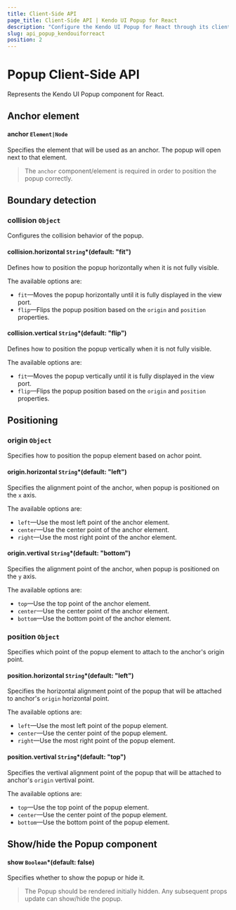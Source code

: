 ```yaml
---
title: Client-Side API
page_title: Client-Side API | Kendo UI Popup for React
description: "Configure the Kendo UI Popup for React through its client-side API reference."
slug: api_popup_kendouiforreact
position: 2
---
```


# Popup Client-Side API

Represents the Kendo UI Popup component for React.

## Anchor element

#### anchor `Element|Node`

Specifies the element that will be used as an anchor. The popup will open next to that element.

> The `anchor` component/element is required in order to position the popup correctly.

## Boundary detection

### collision `Object`

Configures the collision behavior of the popup.

#### collision.horizontal `String`*(default: "fit")

Defines how to position the popup horizontally when it is not fully visible.

The available options are:

* `fit`&mdash;Moves the popup horizontally until it is fully displayed in the view port.
* `flip`&mdash;Flips the popup position based on the `origin` and `position` properties.

#### collision.vertical `String`*(default: "flip")

Defines how to position the popup vertically when it is not fully visible.

The available options are:

* `fit`&mdash;Moves the popup vertically until it is fully displayed in the view port.
* `flip`&mdash;Flips the popup position based on the `origin` and `position` properties.

## Positioning

### origin `Object`

Specifies how to position the popup element based on achor point.

#### origin.horizontal `String`*(default: "left")

Specifies the alignment point of the anchor, when popup is positioned on the `x` axis.

The available options are:

* `left`&mdash;Use the most left point of the anchor element.
* `center`&mdash;Use the center point of the anchor element.
* `right`&mdash;Use the most right point of the anchor element.

#### origin.vertival `String`*(default: "bottom")

Specifies the alignment point of the anchor, when popup is positioned on the `y` axis.

The available options are:

* `top`&mdash;Use the top point of the anchor element.
* `center`&mdash;Use the center point of the anchor element.
* `bottom`&mdash;Use the bottom point of the anchor element.

### position `Object`

Specifies which point of the popup element to attach to the anchor's origin point.

#### position.horizontal `String`*(default: "left")

Specifies the horizontal alignment point of the popup that will be attached to anchor's `origin` horizontal point.

The available options are:

* `left`&mdash;Use the most left point of the popup element.
* `center`&mdash;Use the center point of the popup element.
* `right`&mdash;Use the most right point of the popup element.

#### position.vertival `String`*(default: "top")

Specifies the vertival alignment point of the popup that will be attached to anchor's `origin` vertival point.

The available options are:

* `top`&mdash;Use the top point of the popup element.
* `center`&mdash;Use the center point of the popup element.
* `bottom`&mdash;Use the bottom point of the popup element.

## Show/hide the Popup component

#### show `Boolean`*(default: false)

Specifies whether to show the popup or hide it.

> The Popup should be rendered initially hidden. Any subsequent props update can show/hide the popup.
